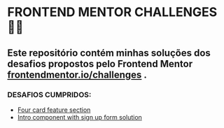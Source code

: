 # FRONTEND MENTOR CHALLENGES :woman_technologist:

## Este repositório contém minhas soluções dos desafios propostos pelo Frontend Mentor [frontendmentor.io/challenges](https://www.frontendmentor.io/challenges) .

### DESAFIOS CUMPRIDOS: 

* [Four card feature section ](https://github.com/millenevprado/frontend-mentor-challenges/tree/main/four-card-feature-section-master)
* [Intro component with sign up form solution](https://github.com/millenevprado/frontend-mentor-challenges/tree/main/intro-component-with-signup-form-master)


